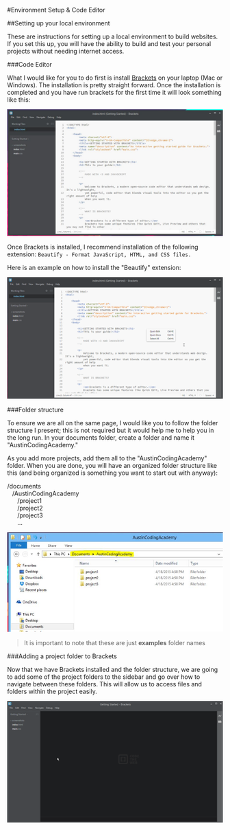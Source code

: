 #Environment Setup & Code Editor

##Setting up your local environment

These are instructions for setting up a local environment to build websites. If you set this up, you will have the ability to build and test your personal projects without needing internet access. 

###Code Editor

What I would like for you to do first is install [Brackets](http://brackets.io/) on your laptop (Mac or Windows). The installation is pretty straight forward. Once the installation is completed and you have run brackets for the first time it will look something like this:

![Brackets](../images/00/brackets.JPG)

Once Brackets is installed, I recommend installation of the following extension: `Beautify - Format JavaScript, HTML, and CSS files.`

Here is an example on how to install the "Beautify" extension:

![Installing extension](../images/00/installing-extension.gif)
    
###Folder structure

To ensure we are all on the same page, I would like you to follow the folder structure I present; this is not required but it would help me to help you in the long run. In your documents folder, create a folder and name it "AustinCodingAcademy."

As you add more projects, add them all to the "AustinCodingAcademy" folder. When you are done, you will have an organized folder structure like this (and being organized is something you want to start out with anyway):

/documents<br>
&nbsp;&nbsp;&nbsp;/AustinCodingAcademy<br>
&nbsp;&nbsp;&nbsp;&nbsp;&nbsp;&nbsp;/project1<br>
&nbsp;&nbsp;&nbsp;&nbsp;&nbsp;&nbsp;/project2<br>
&nbsp;&nbsp;&nbsp;&nbsp;&nbsp;&nbsp;/project3<br>
&nbsp;&nbsp;&nbsp;&nbsp;&nbsp;&nbsp;...<br>


![HTML](../images/00/folder-structure.JPG)

> It is important to note that these are just **examples** folder names

###Adding a project folder to Brackets

Now that we have Brackets installed and the folder structure, we are going to add some of the project folders to the sidebar and go over how to navigate between these folders. This will allow us to access files and folders within the project easily.

![Add folder to Sidebar](../images/00/add-folder-sidebar.gif)

